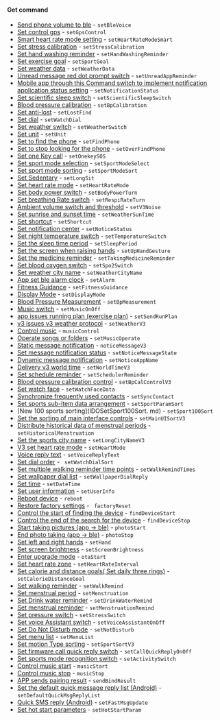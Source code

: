 #### Get command 

* [Send phone volume to ble](IDOSetBleVoice.md) - `setBleVoice`
* [Set control gps](IDOSetGpsControl.md) - `setGpsControl`
* [Smart heart rate mode setting](IDOSetHeartRateModeSmart.md) - `setHeartRateModeSmart`
* [Set stress calibration](IDOSetStressCalibration.md) - `setStressCalibration`
* [Set hand washing reminder](IDOSetHandWashingReminder.md) - `setHandWashingReminder`
* [Set exercise goal](IDOSetSportGoal.md) - `setSportGoal`
* [Set weather data](IDOSetWeatherData.md) - `setWeatherData`
* [Unread message red dot prompt switch](IDOSetUnreadAppReminder.md) - `setUnreadAppReminder`
* [Mobile app through this Command switch to implement notification application status setting](IDOSetNotificationStatus.md) - `setNotificationStatus`
* [Set scientific sleep switch](IDOSetScientificSleepSwitch.md) - `setScientificSleepSwitch`
* [Blood pressure calibration](IDOSetBpCalibration.md) - `setBpCalibration` 
* [Set anti-lost](IDOSetLostFind.md) - `setLostFind`
* [Set dial](IDOSetWatchDial.md) - `setWatchDial`
* [Set weather switch](IDOSetWeatherSwitch.md) - `setWeatherSwitch`
* [ Set unit](IDOSetUnit.md) - `setUnit`
* [Set to find the phone](IDOSetFindPhone.md) - `setFindPhone`
* [Set to stop looking for the phone](IDOSetOverFindPhone.md) - `setOverFindPhone`
* [Set one Key call](IDOSetOnekeySOS.md) - `setOnekeySOS`
* [Set sport mode selection](IDOSetSportModeSelect.md) - `setSportModeSelect`
* [Set sport mode sorting](IDOSetSportModeSort.md) - `setSportModeSort`
* [Set Sedentary](IDOSetLongSit.md) - `setLongSit`
* [Set heart rate mode](IDOSetHeartRateMode.md) - `setHeartRateMode`
* [Set body power switch](IDOSetBodyPowerTurn.md) - `setBodyPowerTurn`
* [Set breathing Rate switch](IDOSetRespiRateTurn.md) - `setRespiRateTurn`
* [Ambient volume switch and threshold](IDOSetV3Noise.md) - `setV3Noise`
* [Set sunrise and sunset time](IDOSetWeatherSunTime.md) - `setWeatherSunTime` 
* [Set shortcut](IDOSetShortcut.md) - `setShortcut`
* [Set notification center](IDOSetNoticeStatus.md) - `setNoticeStatus`
* [Set night temperature switch](IDOSetTemperatureSwitch.md) - `setTemperatureSwitch`
 * [Set the sleep time period](IDOSetSleepPeriod.md) - `setSleepPeriod`
* [Set the screen when raising hands](IDOSetUpHandGesture.md) - `setUpHandGesture`
* [Set the medicine reminder](IDOSetTakingMedicineReminder.md) - `setTakingMedicineReminder `
* [Set blood oxygen switch](IDOSetSpo2Switch.md) - `setSpo2Switch`
* [Set weather city name](IDOSetWeatherCityName.md) - `setWeatherCityName`
* [App set ble alarm clock](IDOSetAlarm.md) - `setAlarm`
* [Fitness Guidance](IDOSetFitnessGuidance.md) - `setFitnessGuidance`
* [Display Mode](IDOSetDisplayMode.md) - `setDisplayMode`
* [Blood Pressure Measurement](IDOSetBpMeasurement.md) - `setBpMeasurement`
* [Music switch](IDOSetMusicOnOff.md) - `setMusicOnOff`
* [app issues running plan (exercise plan)](IDOSetSendRunPlan.md) - `setSendRunPlan`
* [v3 issues v3 weather protocol](IDOSetWeatherV3.md) - `setWeatherV3`
* [Control music](IDOMusicControl.md) - `musicControl`
* [Operate songs or folders](IDOSetMusicOperate.md) - `setMusicOperate`
* [Static message notification](IDONoticeMessageV3.md) - `noticeMessageV3`
* [Set message notification status](IDOSetNoticeMessageState.md) - `setNoticeMessageState`
* [Dynamic message notification](IDOSetNoticeAppName.md) - `setNoticeAppName`
* [Delivery v3 world time](IDOSetWorldTimeV3.md) - `setWorldTimeV3`
* [Set schedule reminder](IDOSetSchedulerReminder.md) - `setSchedulerReminder`
* [Blood pressure calibration control](IDOSetBpCalControlV3.md) - `setBpCalControlV3`
* [Set watch face](IDOSetWatchFaceData.md) - `setWatchFaceData `
* [Synchronize frequently used contacts](IDOSetSyncContact.md) - `setSyncContact`
* [Set sports sub-item data arrangement](IDOSetSportParamSort.md) - `setSportParamSort`
* [New 100 sports sorting](IDOSetSport100Sort. md) - `setSport100Sort`
* [Set the sorting of main interface controls](IDOSetMainUISortV3.md) - `setMainUISortV3`
* [Distribute historical data of menstrual periods](IDOSetHistoricalMenstruation.md) - `setHistoricalMenstruation`
* [Set the sports city name](IDOSetLongCityNameV3.md) - `setLongCityNameV3`
* [V3 set heart rate mode](IDOSetHeartMode.md) - `setHeartMode`
* [Voice reply text](IDOSetVoiceReplyText.md) - `setVoiceReplyText`
* [Set dial order](IDOSetWatchDialSort.md) - ` setWatchDialSort`
* [Set multiple walking reminder time points](IDOSetWalkRemindTimes.md) - `setWalkRemindTimes`
* [Set wallpaper dial list](IDOSetWallpaperDialReply.md) - `setWallpaperDialReply`
* [Set time](IDOSetDateTime.md ) - `setDateTime`
* [Set user information](IDOSetUserInfo.md) - `setUserInfo`
* [Reboot device](IDOReboot.md) - `reboot`
* [Restore factory settings](IDOFactoryReset.md) - ` factoryReset`
* [Control the start of finding the device](IDOFindDeviceStart.md) - `findDeviceStart`
* [Control the end of the search for the device](IDOFindDeviceStop.md) - `findDeviceStop`
* [Start taking pictures (app -> ble)](IDOPhotoStart.md) - `photoStart`
* [End photo taking (app -> ble)](IDOPhotoStop.md) - `photoStop`
* [Set left and right hands](IDOSetHand.md) - `setHand`
* [Set screen brightness](IDOSetScreenBrightness.md) - `setScreenBrightness`
* [Enter upgrade mode](IDOOtaStart.md) - `otaStart`
* [Set heart rate zone](IDOSetHeartRateInterval.md) - `setHeartRateInterval`
* [Set calorie and distance goals( Set daily three rings)](IDOSetCalorieDistanceGoal.md) - `setCalorieDistanceGoal`
* [Set walking reminder](IDOSetWalkRemind.md) - `setWalkRemind`
* [Set menstrual period](IDOSetMenstruation.md) - `setMenstruation`
* [Set Drink water reminder](IDOSetDrinkWaterRemind.md) - `setDrinkWaterRemind`
* [Set menstrual reminder](IDOSetMenstruationRemind.md) - `setMenstruationRemind`
* [Set pressure switch](IDOSetStressSwitch.md) - `setStressSwitch`
* [Set voice Assistant switch](IDOSetVoiceAssistantOnOff.md) - `setVoiceAssistantOnOff`
* [Set Do Not Disturb mode](IDOSetNotDisturb.md) - `setNotDisturb`
* [Set menu list](IDOSetMenuList.md) - `setMenuList`
* [Set motion Type sorting](IDOSetSportSortV3.md) - `setSportSortV3`
* [Set firmware call quick reply switch](IDOSetCallQuickReplyOnOff.md) - `setCallQuickReplyOnOff`
* [Set sports mode recognition switch](IDOSetActivitySwitch.md) - `setActivitySwitch`
 * [Control music start](IDOMusicStart.md) - `musicStart`
* [Control music stop](IDOMusicStop.md) - `musicStop`
* [APP sends pairing result](IDOSendBindResult.md) - `sendBindResult`
 * [Set the default quick message reply list (Android)](IDODefaultQuickMsgReply.md) - `setDefaultQuickMsgReplyList`
* [Quick SMS reply (Android)](IDOSendBindResult.md) - `setFastMsgUpdate`
* [Set hot start parameters](IDOSetHotStartParam.md) - `setHotStartParam`